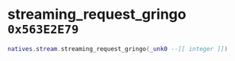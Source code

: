 # streaming_request_gringo `0x563E2E79`

```lua
natives.stream.streaming_request_gringo(_unk0 --[[ integer ]])
```
